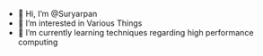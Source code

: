 - 👋 Hi, I’m @Suryarpan
- 👀 I’m interested in Various Things
- 🌱 I’m currently learning techniques regarding high performance computing

<!---
Suryarpan/Suryarpan is a ✨ special ✨ repository because its `README.md` (this file) appears on your GitHub profile.
You can click the Preview link to take a look at your changes.
--->
